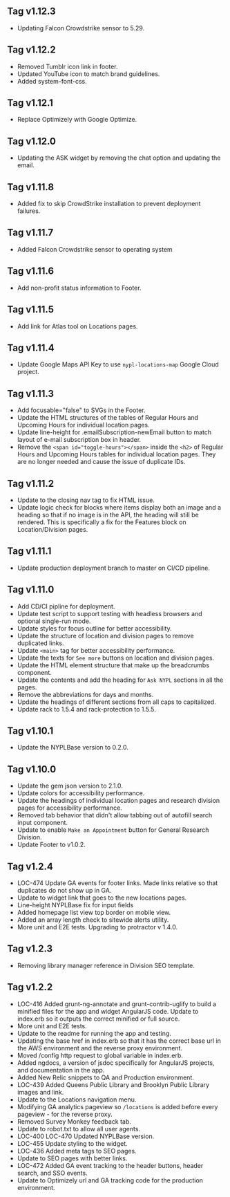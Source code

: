 ## Tag v1.12.3
* Updating Falcon Crowdstrike sensor to 5.29.

## Tag v1.12.2
* Removed Tumblr icon link in footer.
* Updated YouTube icon to match brand guidelines.
* Added system-font-css.

## Tag v1.12.1
* Replace Optimizely with Google Optimize.

## Tag v1.12.0
* Updating the ASK widget by removing the chat option and updating the email.

## Tag v1.11.8
* Added fix to skip CrowdStrike installation to prevent deployment failures.

## Tag v1.11.7
* Added Falcon Crowdstrike sensor to operating system

## Tag v1.11.6
* Add non-profit status information to Footer.

## Tag v1.11.5
* Add link for Atlas tool on Locations pages.

## Tag v1.11.4
* Update Google Maps API Key to use `nypl-locations-map` Google Cloud project.

## Tag v1.11.3
* Add focusable="false" to SVGs in the Footer.
* Update the HTML structures of the tables of Regular Hours and Upcoming Hours for individual location pages.
* Update line-height for .emailSubscription-newEmail button to match layout of e-mail subscription box in header.
* Remove the `<span id="toggle-hours"></span>` inside the `<h2>` of Regular Hours and Upcoming Hours tables for individual location pages. They are no longer needed and cause the issue of duplicate IDs.

## Tag v1.11.2
* Update to the closing nav tag to fix HTML issue.
* Update logic check for blocks where items display both an image and a heading so that if no image is in the API, the heading will still be rendered. This is specifically a fix for the Features block on Location/Division pages.

## Tag v1.11.1
* Update production deployment branch to master on CI/CD pipeline.

## Tag v1.11.0
* Add CD/CI pipline for deployment.
* Update test script to support testing with headless browsers and optional single-run mode.
* Update styles for focus outline for better accessibility.
* Update the structure of location and division pages to remove duplicated links.
* Update `<main>` tag for better accessibility performance.
* Update the texts for `See more` buttons on location and division pages.
* Update the HTML element structure that make up the breadcrumbs component.
* Update the contents and add the heading for `Ask NYPL` sections in all the pages.
* Remove the abbreviations for days and months.
* Update the headings of different sections from all caps to capitalized.
* Update rack to 1.5.4 and rack-protection to 1.5.5.

## Tag v1.10.1
* Update the NYPLBase version to 0.2.0.

## Tag v1.10.0
* Update the gem json version to 2.1.0.
* Update colors for accessibility performance.
* Update the headings of individual location pages and research division pages for accessibility performance.
* Removed tab behavior that didn't allow tabbing out of autofill search input component.
* Update to enable `Make an Appointment` button for General Research Division.
* Update Footer to v1.0.2.

## Tag v1.2.4
* LOC-474 Update GA events for footer links. Made links relative so that duplicates do not show up in GA.
* Update to widget link that goes to the new locations pages.
* Line-height NYPLBase fix for input fields
* Added homepage list view top border on mobile view.
* Added an array length check to sitewide alerts utility.
* More unit and E2E tests. Upgrading to protractor v 1.4.0.

## Tag v1.2.3
* Removing library manager reference in Division SEO template.

## Tag v1.2.2
* LOC-416 Added grunt-ng-annotate and grunt-contrib-uglify to build a minified files for the app and widget AngularJS code. Update to index.erb so it outputs the correct minified or full source.
* More unit and E2E tests.
* Update to the readme for running the app and testing.
* Updating the base href in index.erb so that it has the correct base url in the AWS environment and the reverse proxy environment.
* Moved /config http request to global variable in index.erb.
* Added ngdocs, a version of jsdoc specifically for AngularJS projects, and documentation in the app.
* Added New Relic snippets to QA and Production environment.
* LOC-439 Added Queens Public Library and Brooklyn Public Library images and link.
* Update to the Locations navigation menu.
* Modifying GA analytics pageview so `/locations` is added before every pageview - for the reverse proxy.
* Removed Survey Monkey feedback tab.
* Update to robot.txt to allow all user agents.
* LOC-400 LOC-470 Updated NYPLBase version.
* LOC-455 Update styling to the widget.
* LOC-436 Added meta tags to SEO pages.
* Update to SEO pages with better links.
* LOC-472 Added GA event tracking to the header buttons, header search, and SSO events.
* Update to Optimizely url and GA tracking code for the production environment.
